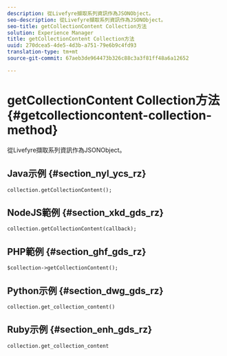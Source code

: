 ```yaml
---
description: 從Livefyre擷取系列資訊作為JSONObject。
seo-description: 從Livefyre擷取系列資訊作為JSONObject。
seo-title: getCollectionContent Collection方法
solution: Experience Manager
title: getCollectionContent Collection方法
uuid: 270dcea5-4de5-4d3b-a751-79e6b9c4fd93
translation-type: tm+mt
source-git-commit: 67aeb3de964473b326c88c3a3f81ff48a6a12652

---
```



# getCollectionContent Collection方法{#getcollectioncontent-collection-method}

從Livefyre擷取系列資訊作為JSONObject。

## Java示例 {#section_nyl_ycs_rz}

```
collection.getCollectionContent(); 
```

## NodeJS範例 {#section_xkd_gds_rz}

```
collection.getCollectionContent(callback); 
```

## PHP範例 {#section_ghf_gds_rz}

```
$collection->getCollectionContent(); 
```

## Python示例 {#section_dwg_gds_rz}

```
collection.get_collection_content() 
```

## Ruby示例 {#section_enh_gds_rz}

```
collection.get_collection_content 
```

